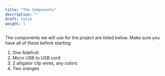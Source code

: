 ```yaml
---
title: "The Components"
description: ""
draft: false
weight: 1
---
```


The components we will use for the project are listed below. Make sure you have all of these before starting: 

1. One Adafruit 
3. Micro USB to USB cord 
4. 2 alligator clip wires, any colors 
5. Two oranges 
